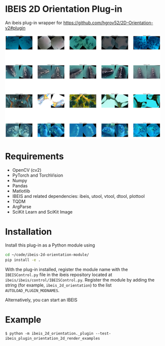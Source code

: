 # IBEIS 2D Orientation Plug-in
An ibeis plug-in wrapper for https://github.com/hgrov52/2D-Orientation-v2#plugin

![Image of Predictions](_images/example.jpg)

# Requirements

* OpenCV (cv2)
* PyTorch and TorchVision
* Numpy
* Pandas
* Matlotlib
* IBEIS and related dependencies: ibeis, utool, vtool, dtool, plottool
* TQDM
* ArgParse
* SciKit Learn and SciKit Image

# Installation

Install this plug-in as a Python module using

```bash
cd ~/code/ibeis-2d-orientation-module/
pip install -e .
```

With the plug-in installed, register the module name with the `IBEISControl.py` file
in the ibeis repository located at `ibeis/ibeis/control/IBEISControl.py`.  Register
the module by adding the string (for example, `ibeis_2d_orientation`) to the
list `AUTOLOAD_PLUGIN_MODNAMES`.

Alternatively, you can start an IBEIS 

# Example
```
$ python -m ibeis_2d_orientation._plugin --test-ibeis_plugin_orientation_2d_render_examples
```